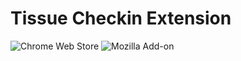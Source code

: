 # Tissue Checkin Extension

![Chrome Web Store](https://img.shields.io/chrome-web-store/v/ghbbagjhbalopljgieblblcgleihlcld.svg?style=flat-square)
![Mozilla Add-on](https://img.shields.io/amo/v/tissue-checkin.svg?style=flat-square)